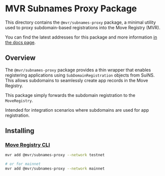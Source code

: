 # MVR Subnames Proxy Package

This directory contains the `@mvr/subnames-proxy` package, a minimal utility used to proxy subdomain-based registrations into the Move Registry (MVR).

You can find the latest addresses for this package and more information [in the docs page](https://docs.suins.io/move-registry).

## Overview

The `@mvr/subnames-proxy` package provides a thin wrapper that enables registering applications using `SubDomainRegistration` objects from SuiNS. This allows subdomains to seamlessly create app records in the Move Registry.

This package simply forwards the subdomain registration to the `MoveRegistry`.

Intended for integration scenarios where subdomains are used for app registration.

## Installing

### [Move Registry CLI](https://docs.mvr.app/move-registry)

```bash
mvr add @mvr/subnames-proxy --network testnet

# or for mainnet
mvr add @mvr/subnames-proxy --network mainnet
```
